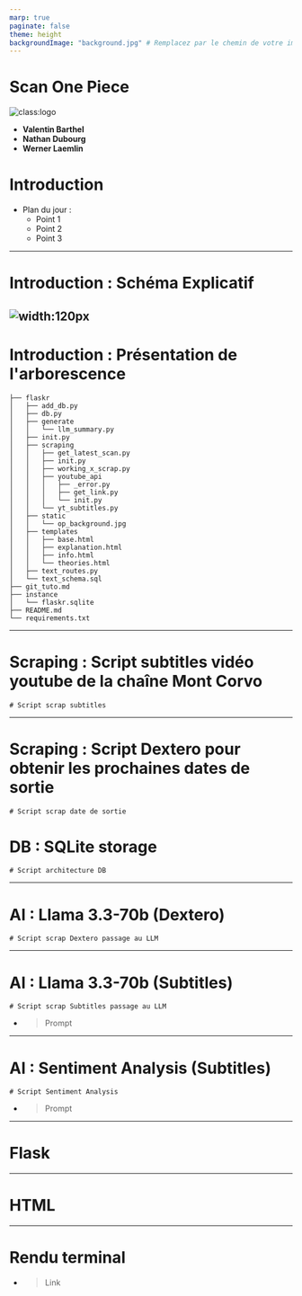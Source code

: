 ```yaml
---
marp: true
paginate: false
theme: height 
backgroundImage: "background.jpg" # Remplacez par le chemin de votre image d'arrière-plan si nécessaire
---
```


# **Scan One Piece**

![class:logo](LogoFac.png)


- **Valentin Barthel**  
- **Nathan Dubourg**  
- **Werner Laemlin**

# Introduction
- Plan du jour :
  - Point 1
  - Point 2
  - Point 3

---
# Introduction : Schéma Explicatif
![width:120px](Schema.png)
---
# Introduction : Présentation de l'arborescence

```
├── flaskr
│   ├── add_db.py
│   ├── db.py
│   ├── generate
│   │   └── llm_summary.py
│   ├── init.py
│   ├── scraping
│   │   ├── get_latest_scan.py
│   │   ├── init.py
│   │   ├── working_x_scrap.py
│   │   ├── youtube_api
│   │   │   ├── _error.py
│   │   │   ├── get_link.py
│   │   │   └── init.py
│   │   └── yt_subtitles.py
│   ├── static
│   │   └── op_background.jpg
│   ├── templates
│   │   ├── base.html
│   │   ├── explanation.html
│   │   ├── info.html
│   │   └── theories.html
│   ├── text_routes.py
│   └── text_schema.sql
├── git_tuto.md
├── instance
│   └── flaskr.sqlite
├── README.md
└── requirements.txt
```
---
# Scraping : Script subtitles vidéo youtube de la chaîne Mont Corvo
```
# Script scrap subtitles
```
---
# Scraping : Script Dextero pour obtenir les prochaines dates de sortie
```
# Script scrap date de sortie
```
# DB : SQLite storage
```
# Script architecture DB
```
---
# AI : Llama 3.3-70b (Dextero)
```
# Script scrap Dextero passage au LLM
```
---
# AI : Llama 3.3-70b (Subtitles)
```
# Script scrap Subtitles passage au LLM
```
- > Prompt

---
# AI : Sentiment Analysis (Subtitles)
```
# Script Sentiment Analysis
```
- > Prompt

---
# Flask

---
# HTML

---
# Rendu terminal
- > Link
